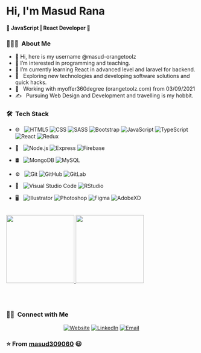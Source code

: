 # Hi, I'm Masud Rana
**🚀 JavaScript | React Developer 🚀** 
<!-- ![](https://yata-apix-a9caea66-ad78-425f-aa08-e292558ebb65.lss.locawebcorp.com.br/b7c7dbff38ae4f419c94ce8d2254b9d9.png) -->

<h3> 👨🏻‍💻 &nbsp;About Me </h3>

- 👋 Hi, here is my username @masud-orangetoolz
- 👀 I’m interested in programming and teaching. 
- 🌱 I’m currently learning React in advanced level and laravel for backend. 
- 🤔 &nbsp; Exploring new technologies and developing software solutions and quick hacks.
- 💼 &nbsp; Working with myoffer360degree (orangetoolz.com) from 03/09/2021  
- ✍️ &nbsp; Pursuing Web Design and Development and travelling is my hobbit.

<h3> 🛠 &nbsp;Tech Stack </h3>

- 🌐 &nbsp;
  ![HTML5](https://img.shields.io/badge/-HTML5-333333?style=flat&logo=HTML5)
  ![CSS](https://img.shields.io/badge/-CSS-333333?style=flat&logo=CSS3&logoColor=1572B6)
  ![SASS](https://img.shields.io/badge/-SASS-333333?style=flat&logo=sass&logoColor=e84393)
  ![Bootstrap](https://img.shields.io/badge/-Bootstrap-333333?style=flat&logo=bootstrap&logoColor=563D7C)
  ![JavaScript](https://img.shields.io/badge/-JavaScript-333333?style=flat&logo=javascript)
  ![TypeScript](https://img.shields.io/badge/-TypeScript-333333?style=flat&logo=typescript)
  ![React](https://img.shields.io/badge/-React-333333?style=flat&logo=react) 
  ![Redux](https://img.shields.io/badge/-Redux-333333?style=flat&logo=redux&logoColor=3742fa)
  

- 🔗 &nbsp;
  ![Node.js](https://img.shields.io/badge/-Node.js-333333?style=flat&logo=node.js)
  ![Express](https://img.shields.io/badge/-Express-333333?style=flat&logo=express)
  ![Firebase](https://img.shields.io/badge/-Firebase-333333?style=flat&logo=firebase)
 
- 🛢 &nbsp;
  ![MongoDB](https://img.shields.io/badge/-MongoDB-333333?style=flat&logo=mongodb)
  ![MySQL](https://img.shields.io/badge/-MySQL-333333?style=flat&logo=mysql&logoColor=3498db)
  
- ⚙️ &nbsp;
  ![Git](https://img.shields.io/badge/-Git-333333?style=flat&logo=git)
  ![GitHub](https://img.shields.io/badge/-GitHub-333333?style=flat&logo=github) 
  ![GitLab](https://img.shields.io/badge/-GitLab-333333?style=flat&logo=gitlab)
  
- 🔧 &nbsp;
  ![Visual Studio Code](https://img.shields.io/badge/-Visual%20Studio%20Code-333333?style=flat&logo=visual-studio-code&logoColor=007ACC)
  ![RStudio](https://img.shields.io/badge/-RStudio-333333?style=flat&logo=rstudio)
  
- 🖥 &nbsp; 
  ![Illustrator](https://img.shields.io/badge/-Illustrator-333333?style=flat&logo=adobe-illustrator)
  ![Photoshop](https://img.shields.io/badge/-Photoshop-333333?style=flat&logo=adobe-photoshop)
  ![Figma](https://img.shields.io/badge/-Figma-333333?style=flat&logo=figma)
  ![AdobeXD](https://img.shields.io/badge/-AdobeXD-333333?style=flat&logo=adobexd)

<br/>

<a href="https://github.com/masud309060">
  <img height="180em" src="https://github-readme-stats.vercel.app/api?username=masud309060&theme=buefy&show_icons=true" />
  <img height="180em" src="https://github-readme-stats.vercel.app/api/top-langs/?username=masud309060&theme=buefy&layout=compact" />
</a>

<br/> <br/> 

### 🤝🏻 &nbsp;Connect with Me 
<p align="center">
<a href="https://portfolio-of-md-masud-rana.netlify.app/" target="_blank" rel="noopener"><img alt="Website" src="https://img.shields.io/website?color=blue&label=Website&logo=google-chrome&style=for-the-badge&up_message=MD%20MASUD%20RANA&url=https%3A%2F%2Fportfolio-of-md-masud-rana.netlify.app%2F"></a>
<a href="https://www.linkedin.com/in/masud309060/" target="_blank" rel="noopener"><img alt="LinkedIn" src="https://img.shields.io/badge/LinkedIn-masud309060-blue?style=for-the-badge&logo=linkedin"></a>
<!-- <a href="https://www.instagram.com/masud309060/" target="_blank" rel="noopener"><img alt="Instagram" src="https://img.shields.io/badge/Instagram-masud309060__-blue?style=for-the-badge&logo=instagram"></a> -->
<a href="mailto:masud309060@gmail.com" target="_blank" rel="noopener"><img alt="Email" src="https://img.shields.io/badge/Email-masud309060@gmail.com-blue?style=for-the-badge&logo=gmail"></a>
</p>

### ⭐️ From [masud309060](https://github.com/masud309060) 😃 



<!-- -------------------- separate --------------------------- -->

<!-- - 👋 Hi, I’m @masud-orangetoolz
- 👀 I’m interested in ...
- 🌱 I’m currently learning ...
- 💞️ I’m looking to collaborate on ...
- 📫 How to reach me ... -->

<!---
masud-orangetoolz/masud-orangetoolz is a ✨ special ✨ repository because its `README.md` (this file) appears on your GitHub profile.
You can click the Preview link to take a look at your changes.

--->
